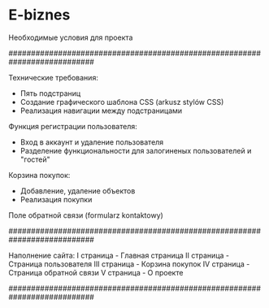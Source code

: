 # E-biznes
Необходимые условия для проекта

###########################################################################

Технические требования:
- Пять подстраниц
- Создание графического шаблона CSS (arkusz stylów CSS)
- Реализация навигации между подстраницами

Функция регистрации пользователя:
- Вход в аккаунт и удаление пользователя
- Разделение функциональности для залогиненых пользователей и "гостей"

Корзина покупок:
- Добавление, удаление объектов
- Реализация покупки

Поле обратной связи (formularz kontaktowy)

###########################################################################

Наполнение сайта:
I страница - Главная страница
II страница - Страница пользователя
III страница - Корзина покупок
IV страница - Страница обратной связи
V страница - О проекте

###########################################################################

